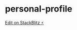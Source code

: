 # personal-profile

[Edit on StackBlitz ⚡️](https://stackblitz.com/edit/sveltejs-kit-template-default-ghsbmf)